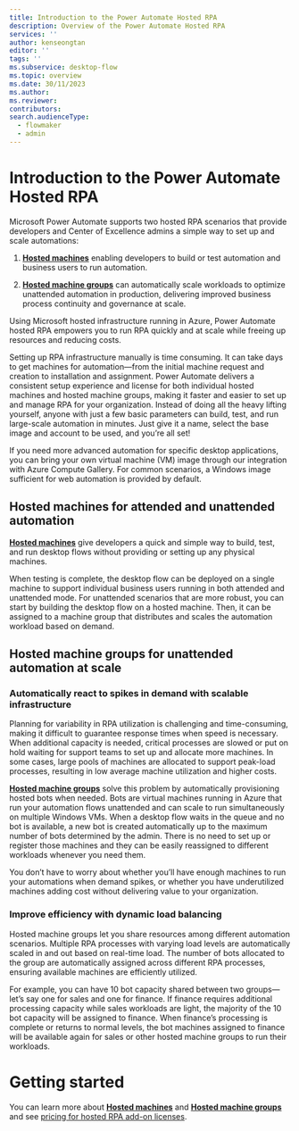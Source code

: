 ```yaml
---
title: Introduction to the Power Automate Hosted RPA
description: Overview of the Power Automate Hosted RPA
services: ''
author: kenseongtan
editor: ''
tags: ''
ms.subservice: desktop-flow
ms.topic: overview
ms.date: 30/11/2023
ms.author: 
ms.reviewer: 
contributors:
search.audienceType: 
  - flowmaker
  - admin
---
```


# Introduction to the Power Automate Hosted RPA

Microsoft Power Automate supports two hosted RPA scenarios that provide developers and Center of Excellence admins a simple way to set up and scale automations:

1. [**Hosted machines**](hosted-machines.md) enabling developers to build or test automation and business users to run automation.

2. [**Hosted machine groups**](hosted-machine-groups.md) can automatically scale workloads to optimize unattended automation in production, delivering improved business process continuity and governance at scale.

Using Microsoft hosted infrastructure running in Azure, Power Automate hosted RPA empowers you to run RPA quickly and at scale while freeing up resources and reducing costs.

Setting up RPA infrastructure manually is time consuming. It can take days to get machines for automation—from the initial machine request and creation to installation and assignment. Power Automate delivers a consistent setup experience and license for both individual hosted machines and hosted machine groups, making it faster and easier to set up and manage RPA for your organization. Instead of doing all the heavy lifting yourself, anyone with just a few basic parameters can build, test, and run large-scale automation in minutes. Just give it a name, select the base image and account to be used, and you’re all set!

If you need more advanced automation for specific desktop applications, you can bring your own virtual machine (VM) image through our integration with Azure Compute Gallery. For common scenarios, a Windows image sufficient for web automation is provided by default.

## Hosted machines for attended and unattended automation

[**Hosted machines**](hosted-machines.md) give developers a quick and simple way to build, test, and run desktop flows without providing or setting up any physical machines.

When testing is complete, the desktop flow can be deployed on a single machine to support individual business users running in both attended and unattended mode. For unattended scenarios that are more robust, you can start by building the desktop flow on a hosted machine. Then, it can be assigned to a machine group that distributes and scales the automation workload based on demand.

## Hosted machine groups for unattended automation at scale

### Automatically react to spikes in demand with scalable infrastructure
Planning for variability in RPA utilization is challenging and time-consuming, making it difficult to guarantee response times when speed is necessary. When additional capacity is needed, critical processes are slowed or put on hold waiting for support teams to set up and allocate more machines. In some cases, large pools of machines are allocated to support peak-load processes, resulting in low average machine utilization and higher costs.

[**Hosted machine groups**](hosted-machine-groups.md) solve this problem by automatically provisioning hosted bots when needed. Bots are virtual machines running in Azure that run your automation flows unattended and can scale to run simultaneously on multiple Windows VMs. When a desktop flow waits in the queue and no bot is available, a new bot is created automatically up to the maximum number of bots determined by the admin. There is no need to set up or register those machines and they can be easily reassigned to different workloads whenever you need them.

You don’t have to worry about whether you’ll have enough machines to run your automations when demand spikes, or whether you have underutilized machines adding cost without delivering value to your organization.

### Improve efficiency with dynamic load balancing
Hosted machine groups let you share resources among different automation scenarios. Multiple RPA processes with varying load levels are automatically scaled in and out based on real-time load. The number of bots allocated to the group are automatically assigned across different RPA processes, ensuring available machines are efficiently utilized.

For example, you can have 10 bot capacity shared between two groups—let’s say one for sales and one for finance. If finance requires additional processing capacity while sales workloads are light, the majority of the 10 bot capacity will be assigned to finance. When finance’s processing is complete or returns to normal levels, the bot machines assigned to finance will be available again for sales or other hosted machine groups to run their workloads.

# Getting started

You can learn more about [**Hosted machines**](hosted-machines.md) and [**Hosted machine groups**](hosted-machine-groups.md) and see [pricing for hosted RPA add-on licenses](https://powerautomate.microsoft.com/pricing/).


